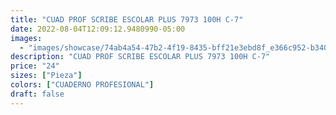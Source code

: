 ```yaml
---
title: "CUAD PROF SCRIBE ESCOLAR PLUS 7973 100H C-7"
date: 2022-08-04T12:09:12.9480990-05:00
images:
  - "images/showcase/74ab4a54-47b2-4f19-8435-bff21e3ebd8f_e366c952-b340-4047-b505-60fa4527e617.webp"
description: "CUAD PROF SCRIBE ESCOLAR PLUS 7973 100H C-7"
price: "24"
sizes: ["Pieza"]
colors: ["CUADERNO PROFESIONAL"]
draft: false
---
```

